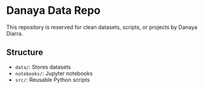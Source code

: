 # Danaya Data Repo

This repository is reserved for clean datasets, scripts, or projects by Danaya Diarra.

## Structure

- `data/`: Stores datasets 
- `notebooks/`: Jupyter notebooks
- `src/`: Reusable Python scripts

